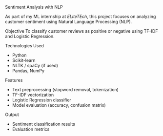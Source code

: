 Sentiment Analysis with NLP

As part of my ML internship at *ELiteTEch*, this project focuses on analyzing customer sentiment using Natural Language Processing (NLP).

Objective
To classify customer reviews as positive or negative using TF-IDF and Logistic Regression.

Technologies Used
- Python
- Scikit-learn
- NLTK / spaCy (if used)
- Pandas, NumPy

Features
- Text preprocessing (stopword removal, tokenization)
- TF-IDF vectorization
- Logistic Regression classifier
- Model evaluation (accuracy, confusion matrix)

Output
- Sentiment classification results
- Evaluation metrics

